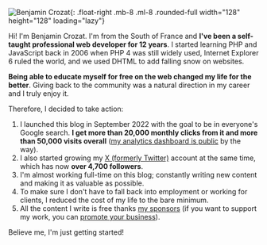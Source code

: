 ![Benjamin Crozat](https://www.gravatar.com/avatar/d58b99650fe5d74abeb9d9dad5da55ad?s=256){: .float-right .mb-8 .ml-8 .rounded-full width="128" height="128" loading="lazy"}

Hi! I'm Benjamin Crozat. I'm from the South of France and **I've been a self-taught professional web developer for 12 years**. I started learning PHP and JavaScript back in 2006 when PHP 4 was still widely used, Internet Explorer 6 ruled the world, and we used DHTML to add falling snow on websites.

**Being able to educate myself for free on the web changed my life for the better**. Giving back to the community was a natural direction in my career and I truly enjoy it.

Therefore, I decided to take action:

1. I launched this blog in September 2022 with the goal to be in everyone's Google search. **I get more than 20,000 monthly clicks from it and more than 50,000 visits overall** ([my analytics dashboard is public](https://benjamincrozat.pirsch.io/?domain=benjamincrozat.com&interval=30d&scale=day) by the way).
2. I also started growing my [X (formerly Twitter)](https://x.com/benjamincrozat) account at the same time, which has now **over 4,700 followers**.
3. I'm almost working full-time on this blog; constantly writing new content and making it as valuable as possible.
4. To make sure I don't have to fall back into employment or working for clients, I reduced the cost of my life to the bare minimum.
5. All the content I write is free thanks [my sponsors](/#sponsors) (if you want to support my work, you can [promote your business](/media-kit)).

Believe me, I'm just getting started!
